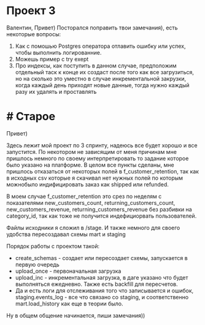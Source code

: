 # Проект 3

Валентин, Привет) Посторался поправить твои замечания), есть некоторые вопросы:
1. Как с помошью Postgres оператора отлавить ошибку или успех, чтобы выполнить логированние.
2. Можешь пример с try exept
3. Про индексы, как поступить в данном случае, предположим отдельный таск к конце их создаст после того как все загрузиться, но на сколько это уместно в случае инкрементальной закрузки, когда каждый день приходят новые данные, тогда нужно каждый разу их удалять и проставлять

# # Старое
 Привет)
 
 Здесь лежит мой проект по 3 спринту, надеюсь все будет хорошо и все запустится.
 По некотором не зависящим от меня причинам мне пришлось немного по своему интерпретировать то задание которое было указано на платформе.
 В целом все пункты сделаны, мне пришлось отказаться от некоторых полей в f_customer_retention, так как в исходных  csv которые я скачивал нет нужных полей по которым можнобыло индифицировать заказ как shipped или refunded.
 
 В моем случае f_customer_retention это срез по неделям с показателями 
 new_customers_count, returning_customers_count, new_customers_revenue, returning_customers_revenue без разбивки на category_id, так как тоже не получится индефициорвать пользователей.
 
 Файлы исходники я сложил в  /stage.
 И также немного для своего удобства пересоздавал схемы mart и staging
 
 Порядок работы с проектом такой:
 - create_schemas - создает или пересоздает схемы, запускается в первую очередь
 - upload_once - первоначальная загрузка
 - upload_inc - инкрементальная загрузка, в даге указано что будет выполняться ежедневно. Также есть backfill для пересчетов.
 - Да и есть логи для отслеживания того что записывается и ошибок, staging.events_log - все что связано со staging, и соответственно mart.load_history как еще в теории было.

Ну в общем общение начинается, пиши замечания))
 
 
